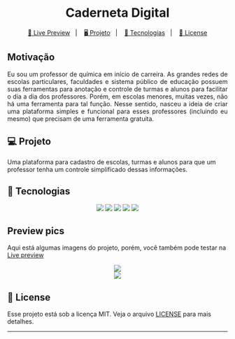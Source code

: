 <h1 align="center">
  Caderneta Digital
</h1>

<p align="center">
  <a href="https://caderneta-digital.vercel.app/">🔗 Live Preview</a>&nbsp;&nbsp;&nbsp;|&nbsp;&nbsp;&nbsp;
  <a href="#-projeto">🖥️ Projeto</a>&nbsp;&nbsp;&nbsp;|&nbsp;&nbsp;&nbsp;
  <a href="#-tecnologias">🚀 Tecnologias</a>&nbsp;&nbsp;&nbsp;|&nbsp;&nbsp;&nbsp;
  <a href="#-license">📝 License</a>
</p>

## Motivação

<p align="justify">Eu sou um professor de química em início de carreira. As grandes redes de escolas particulares, faculdades e sistema público de educação possuem suas ferramentas para anotação e controle de turmas e alunos para facilitar o dia a dia dos professores. Porém, em escolas menores, muitas vezes, não há uma ferramenta para tal função. Nesse sentido, nasceu a ideia de criar uma plataforma simples e funcional para esses professores (incluindo eu mesmo) que precisam de uma ferramenta gratuita.</p>

## 💻 Projeto

Uma plataforma para cadastro de escolas, turmas e alunos para que um professor tenha um controle simplificado dessas informações.

## 🚀 Tecnologias

<p align="center">
  <img src="https://img.shields.io/badge/react-%2320232a.svg?style=for-the-badge&logo=react&logoColor=%2361DAFB" />
  <img src="https://img.shields.io/badge/html5-%23E34F26.svg?style=for-the-badge&logo=html5&logoColor=white" />
  <img src="https://img.shields.io/badge/css3-%231572B6.svg?style=for-the-badge&logo=css3&logoColor=white" />
  <img src="https://img.shields.io/badge/javascript-%23323330.svg?style=for-the-badge&logo=javascript&logoColor=%23F7DF1E" />
  <img src="https://img.shields.io/badge/TypeScript-007ACC?style=for-the-badge&logo=typescript&logoColor=white" />
</p>

## Preview pics

<p>Aqui está algumas imagens do projeto, porém, você também pode testar na <a href="https://caderneta-digital.vercel.app/" target="_blank">Live preview</a></p>

 <div align="center">
 <img src="https://github.com/Maycomwill/Ignite-Lab/blob/master/public/Prints/1.jpg?raw=true" width: 700px/>
 </div>

 <div align="center">
 <img src="https://github.com/Maycomwill/Ignite-Lab/blob/master/public/Prints/2.jpg?raw=true" width: 700px/>
 </div>

## 📝 License

Esse projeto está sob a licença MIT. Veja o arquivo [LICENSE](LICENSE) para mais detalhes.

---
